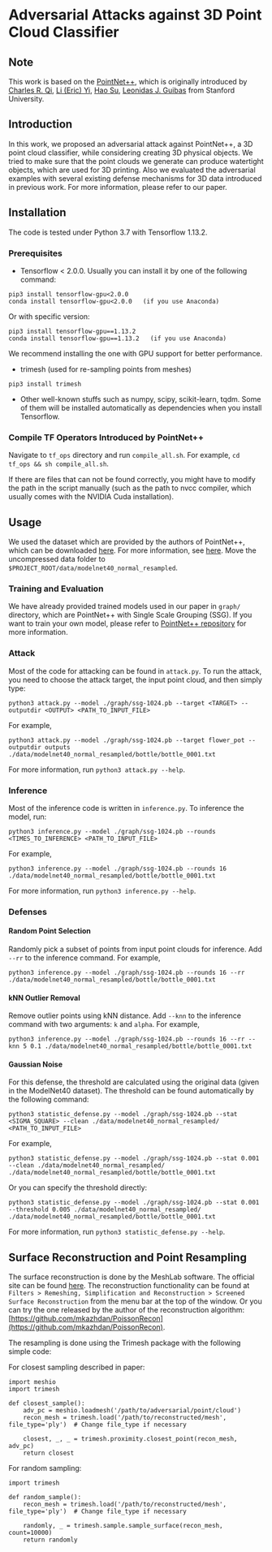 # Adversarial Attacks against 3D Point Cloud Classifier

## Note

This work is based on the [PointNet++](https://github.com/charlesq34/pointnet2),
which is originally introduced by
<a href="http://charlesrqi.com" target="_blank">Charles R. Qi</a>,
<a href="http://stanford.edu/~ericyi">Li (Eric) Yi</a>,
<a href="http://ai.stanford.edu/~haosu/" target="_blank">Hao Su</a>,
<a href="http://geometry.stanford.edu/member/guibas/" target="_blank">Leonidas J. Guibas</a>
from Stanford University.

## Introduction

In this work, we proposed an adversarial attack against PointNet++, a 3D point
cloud classifier, while considering creating 3D physical objects. We tried to
make sure that the point clouds we generate can produce watertight objects,
which are used for 3D printing. Also we evaluated the adversarial examples with
several existing defense mechanisms for 3D data introduced in previous work.
For more information, please refer to our paper.

## Installation

The code is tested under Python 3.7 with Tensorflow 1.13.2.

### Prerequisites

- Tensorflow < 2.0.0. Usually you can install it by one of the following command:
```
pip3 install tensorflow-gpu<2.0.0
conda install tensorflow-gpu<2.0.0   (if you use Anaconda)
```
Or with specific version:
```
pip3 install tensorflow-gpu==1.13.2
conda install tensorflow-gpu==1.13.2   (if you use Anaconda)
```
We recommend installing the one with GPU support for better performance.

- trimesh (used for re-sampling points from meshes)
```
pip3 install trimesh
```

- Other well-known stuffs such as numpy, scipy, scikit-learn, tqdm. Some of them will be installed
  automatically as dependencies when you install Tensorflow.

### Compile TF Operators Introduced by PointNet++

Navigate to `tf_ops` directory and run `compile_all.sh`. For example,
`cd tf_ops && sh compile_all.sh`.

If there are files that can not be found correctly, you might have to modify the
path in the script manually (such as the path to nvcc compiler, which usually
comes with the NVIDIA Cuda installation).

## Usage

We used the dataset which are provided by the authors of PointNet++, which can
be downloaded [here](https://shapenet.cs.stanford.edu/media/modelnet40_normal_resampled.zip).
For more information, see [here](https://github.com/charlesq34/pointnet2#shape-classification).
Move the uncompressed data folder to `$PROJECT_ROOT/data/modelnet40_normal_resampled`.

### Training and Evaluation
We have already provided trained models used in our paper in `graph/` directory, which are
PointNet++ with Single Scale Grouping (SSG). If you want to train your own model, please refer to
[PointNet++ repository](https://github.com/charlesq34/pointnet2#usage) for more information.

### Attack

Most of the code for attacking can be found in `attack.py`. To run the attack,
you need to choose the attack target, the input point cloud, and then simply type:
```
python3 attack.py --model ./graph/ssg-1024.pb --target <TARGET> --outputdir <OUTPUT> <PATH_TO_INPUT_FILE>
```

For example,
```
python3 attack.py --model ./graph/ssg-1024.pb --target flower_pot --outputdir outputs ./data/modelnet40_normal_resampled/bottle/bottle_0001.txt
```

For more information, run `python3 attack.py --help`.

### Inference

Most of the inference code is written in `inference.py`. To inference the model,
run:
```
python3 inference.py --model ./graph/ssg-1024.pb --rounds <TIMES_TO_INFERENCE> <PATH_TO_INPUT_FILE>
```

For example,
```
python3 inference.py --model ./graph/ssg-1024.pb --rounds 16 ./data/modelnet40_normal_resampled/bottle/bottle_0001.txt
```

For more information, run `python3 inference.py --help`.

### Defenses

#### Random Point Selection
Randomly pick a subset of points from input point clouds for inference. Add `--rr` to the inference command.
For example,
```
python3 inference.py --model ./graph/ssg-1024.pb --rounds 16 --rr ./data/modelnet40_normal_resampled/bottle/bottle_0001.txt
```

#### kNN Outlier Removal
Remove outlier points using kNN distance. Add `--knn` to the inference command with two arguments: `k` and `alpha`.
For example,
```
python3 inference.py --model ./graph/ssg-1024.pb --rounds 16 --rr --knn 5 0.1 ./data/modelnet40_normal_resampled/bottle/bottle_0001.txt
```

#### Gaussian Noise
For this defense, the threshold are calculated using the original data (given in the ModelNet40 dataset).
The threshold can be found automatically by the following command:
```
python3 statistic_defense.py --model ./graph/ssg-1024.pb --stat <SIGMA_SQUARE> --clean ./data/modelnet40_normal_resampled/ <PATH_TO_INPUT_FILE>
```

For example,
```
python3 statistic_defense.py --model ./graph/ssg-1024.pb --stat 0.001 --clean ./data/modelnet40_normal_resampled/ ./data/modelnet40_normal_resampled/bottle/bottle_0001.txt
```

Or you can specify the threshold directly:
```
python3 statistic_defense.py --model ./graph/ssg-1024.pb --stat 0.001 --threshold 0.005 ./data/modelnet40_normal_resampled/ ./data/modelnet40_normal_resampled/bottle/bottle_0001.txt
```

For more information, run `python3 statistic_defense.py --help`.

## Surface Reconstruction and Point Resampling
The surface reconstruction is done by the MeshLab software. The official site can be found [here](http://www.meshlab.net/).
The reconstruction functionality can be found at `Filters > Remeshing, Simplification and Reconstruction > Screened Surface Reconstruction`
from the menu bar at the top of the window. Or you can try the one released by the author of the reconstruction algorithm:
[https://github.com/mkazhdan/PoissonRecon](https://github.com/mkazhdan/PoissonRecon).

The resampling is done using the Trimesh package with the following simple code:

For closest sampling described in paper:
```
import meshio
import trimesh

def closest_sample():
    adv_pc = meshio.loadmesh('/path/to/adversarial/point/cloud')
    recon_mesh = trimesh.load('/path/to/reconstructed/mesh', file_type='ply')  # Change file_type if necessary

    closest, _, _ = trimesh.proximity.closest_point(recon_mesh, adv_pc)
    return closest
```

For random sampling:
```
import trimesh

def random_sample():
    recon_mesh = trimesh.load('/path/to/reconstructed/mesh', file_type='ply')  # Change file_type if necessary

    randomly, _ = trimesh.sample.sample_surface(recon_mesh, count=10000)
    return randomly
```
